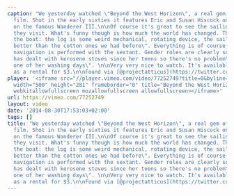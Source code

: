 ```yaml
---
caption: "We yesterday watched \"Beyond the West Horizon\", a real gem of a sailing
  film. Shot in the early sixties it features Eric and Susan Hiscock on their circumnavigation
  on the famous Wanderer III.\n\nOf course it's great to see the sailing and the places
  they visit. What's funny though is how much the world has changed. This starts with
  the boat: the log is some weird mechanical, rotating device, the sails \"are much
  better than the cotton ones we had before\". Everything is of course manual. Offshore
  navigation is performed with the sextant. Gender roles are clearly separated: \"Susan
  has dealt with kerosene stoves since her teens so there's no problem\" and \"has
  one of her washing days\". \n\nVery very nice to watch. It's available on Vimeo
  as a rental for $3.\n\nFound via [@projectatticus](https://twitter.com/atticusproject/status/500995001959329792)."
player: '<iframe src="//player.vimeo.com/video/77252749?title=0&byline=0&portrait=0"
  width="500" height="281" frameborder="0" title="Beyond the West Horizon: Trailer"
  webkitallowfullscreen mozallowfullscreen allowfullscreen></iframe>'
url: https://vimeo.com/77252749
layout: video
date: '2014-08-30T17:53:03+02:00'
tags: []
title: "We yesterday watched \"Beyond the West Horizon\", a real gem of a sailing
  film. Shot in the early sixties it features Eric and Susan Hiscock on their circumnavigation
  on the famous Wanderer III.\n\nOf course it's great to see the sailing and the places
  they visit. What's funny though is how much the world has changed. This starts with
  the boat: the log is some weird mechanical, rotating device, the sails \"are much
  better than the cotton ones we had before\". Everything is of course manual. Offshore
  navigation is performed with the sextant. Gender roles are clearly separated: \"Susan
  has dealt with kerosene stoves since her teens so there's no problem\" and \"has
  one of her washing days\". \n\nVery very nice to watch. It's available on Vimeo
  as a rental for $3.\n\nFound via [@projectatticus](https://twitter.com/atticusproject/status/500995001959329792)."
---
```

